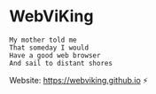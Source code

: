 # WebViKing

```
My mother told me 
That someday I would 
Have a good web browser 
And sail to distant shores
```

Website: https://webviking.github.io ⚡
